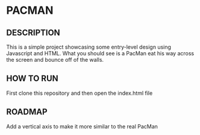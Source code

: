 # PACMAN

## DESCRIPTION

This is a simple project showcasing some entry-level design using Javascript and HTML. What you should see is a PacMan eat his way across the screen and bounce off of the walls.

## HOW TO RUN
First clone this repository and then open the index.html file

## ROADMAP

Add a vertical axis to make it more similar to the real PacMan
